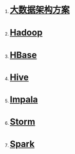 1. # [大数据架构方案](01-plan.md)
1. # [Hadoop](hadoop/SUMMARY.md)
1. # [HBase](hbase/SUMMARY.md)
1. # [Hive](hive/SUMMARY.md)
1. # [Impala](impala/SUMMARY.md)
1. # [Storm](storm/SUMMARY.md)
1. # [Spark](spark/SUMMARY.md)
